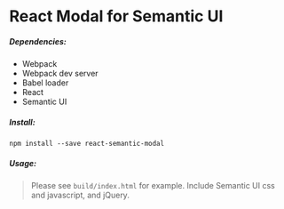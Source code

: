 React Modal for Semantic UI
===========================

##### Dependencies:
- Webpack
- Webpack dev server
- Babel loader
- React
- Semantic UI

##### Install:
    npm install --save react-semantic-modal

##### Usage:
> Please see `build/index.html` for example. Include Semantic UI css and javascript, and jQuery.
